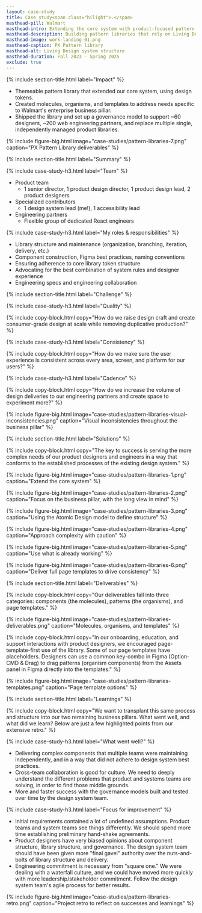 ```yaml
---
layout: case-study
title: Case study<span class="hilight">.</span>
masthead-pill: Walmart
masthead-intro: Extending the core system with product-focused pattern libraries
masthead-description: Building pattern libraries that rely on Living Design foundations, and serve Walmart's core business pillars.
masthead-image: work-landing-01.png
masthead-caption: PX Pattern library
masthead-alt: Living Design system structure
masthead-duration: Fall 2023 - Spring 2025 
exclude: true
---
```


{% include section-title.html label="Impact" %}

- Themeable pattern library that extended our core system, using design tokens.
- Created molecules, organisms, and templates to address needs specific to Walmart's enterprise business pillar.
- Shipped the library and set up a governance model to support ~60 designers, ~200 web engineering partners, and replace multiple single, independently managed product libraries.

{% include figure-big.html image="case-studies/pattern-libraries-7.png" caption="PX Pattern Library deliverables" %}

{% include section-title.html label="Summary" %}

{% include case-study-h3.html label="Team" %}

- Product team
	- 1 senior director, 1 product design director, 1 product design lead, 2 product designers
- Specialized contributors
	- 1 design system lead (me!), 1 accessibility lead
- Engineering partners
	- Flexible group of dedicated React engineers

{% include case-study-h3.html label="My roles & responsibilities" %}

- Library structure and maintenance (organization, branching, iteration, delivery, etc.)
- Component construction, Figma best practices, naming conventions
- Ensuring adherence to core library token structure
- Advocating for the best combination of system rules and designer experience
- Engineering specs and engineering collaboration

{% include section-title.html label="Challenge" %}  

{% include case-study-h3.html label="Quality" %} 

{% include copy-block.html copy="How do we raise design craft and create consumer-grade design at scale while removing duplicative production?" %}

{% include case-study-h3.html label="Consistency" %} 

{% include copy-block.html copy="How do we make sure the user experience is consistent across every area, screen, and platform for our users?" %}

{% include case-study-h3.html label="Cadence" %} 

{% include copy-block.html copy="How do we increase the volume of design deliveries to our engineering partners and create space to experiment more?" %}

{% include figure-big.html image="case-studies/pattern-libraries-visual-inconsistencies.png" caption="Visual inconsistencies throughout the business pillar" %}

{% include section-title.html label="Solutions" %}

{% include copy-block.html copy="The key to success is serving the more complex needs of our product designers and engineers in a way that conforms to the established processes of the existing design system." %}

{% include figure-big.html image="case-studies/pattern-libraries-1.png" caption="Extend the core system" %}

{% include figure-big.html image="case-studies/pattern-libraries-2.png" caption="Focus on the business pillar, with the long view in mind" %}

{% include figure-big.html image="case-studies/pattern-libraries-3.png" caption="Using the Atomic Design model to define structure" %}

{% include figure-big.html image="case-studies/pattern-libraries-4.png" caption="Approach complexity with caution" %}

{% include figure-big.html image="case-studies/pattern-libraries-5.png" caption="Use what is already working" %}

{% include figure-big.html image="case-studies/pattern-libraries-6.png" caption="Deliver full page templates to drive consistency" %}

<!--
{% include figure-big.html image="case-studies/pattern-libraries-8.png" caption="Next steps" %}
-->

{% include section-title.html label="Deliverables" %}

{% include copy-block.html copy="Our deliverables fall into three categories: components (the molecules), patterns (the organisms), and page templates." %}

{% include figure-big.html image="case-studies/pattern-libraries-deliverables.png" caption="Molecules, organisms, and templates" %}

{% include copy-block.html copy="In our onboarding, education, and support interactions with product designers, we encouraged page-template-first use of the library. Some of our page templates have placeholders. Designers can use a common key-combo in Figma (Option-CMD & Drag) to drag patterns (organism components) from the Assets panel in Figma directly into the templates." %}

{% include figure-big.html image="case-studies/pattern-libraries-templates.png" caption="Page template options" %}

{% include section-title.html label="Learnings" %}

{% include copy-block.html copy="We want to transplant this same process and structure into our two remaining business pillars. What went well, and what did we learn? Below are just a few highlighted points from our extensive retro." %}

{% include case-study-h3.html label="What went well?" %}

- Delivering complex components that multiple teams were maintaining independently, and in a way that did not adhere to design system best practices.
- Cross-team collaboration is good for culture. We need to deeply understand the different problems that product and systems teams are solving, in order to find those middle grounds.
- More and faster success with the governance models built and tested over time by the design system team.

{% include case-study-h3.html label="Focus for improvement" %}

- Initial requirements contained a lot of undefined assumptions. Product teams and system teams see things differently. We should spend more time establishing preliminary hand-shake agreements.
- Product designers have very biased opinions about component structure, library structure, and governance. The design system team should have been given more "final gavel" authority over the nuts-and-bolts of library structure and delivery.
- Engineering commitment is necessary from "square one." We were dealing with a waterfall culture, and we could have moved more quickly with more leadership/stakeholder commitment. Follow the design system team's agile process for better results.

{% include figure-big.html image="case-studies/pattern-libraries-retro.png" caption="Project retro to reflect on successes and learnings" %}